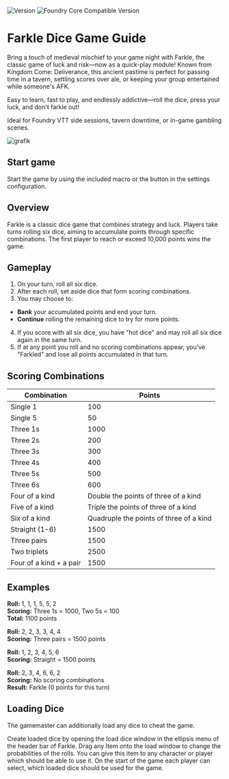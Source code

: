 ![Version](https://img.shields.io/github/v/tag/Cibola8/farkledice?label=Version&style=flat-square&color=2577a1) ![Foundry Core Compatible Version](https://img.shields.io/badge/dynamic/json.svg?url=https%3A%2F%2Fraw.githubusercontent.com%2FCibola8%farkledice%master%2Fmodule.json&label=Foundry%20Core%20Compatible%20Version&query=$.compatibility.verified&style=flat-square&color=ff6400)



# Farkle Dice Game Guide

Bring a touch of medieval mischief to your game night with Farkle, the classic game of luck and risk—now as a quick-play module! Known from Kingdom Come: Deliverance, this ancient pastime is perfect for passing time in a tavern, settling scores over ale, or keeping your group entertained while someone's AFK.

Easy to learn, fast to play, and endlessly addictive—roll the dice, press your luck, and don't farkle out!

Ideal for Foundry VTT side sessions, tavern downtime, or in-game gambling scenes.

![grafik](https://github.com/user-attachments/assets/79565a7c-4a2a-47e8-adc3-a91a7944504e)


## Start game

Start the game by using the included macro or the button in the settings configuration.

## Overview

Farkle is a classic dice game that combines strategy and luck. Players take turns rolling six dice, aiming to accumulate points through specific combinations. The first player to reach or exceed 10,000 points wins the game.

## Gameplay

1. On your turn, roll all six dice.
2. After each roll, set aside dice that form scoring combinations.
3. You may choose to:
  - **Bank** your accumulated points and end your turn.
  - **Continue** rolling the remaining dice to try for more points.
4. If you score with all six dice, you have "hot dice" and may roll all six dice again in the same turn.
5. If at any point you roll and no scoring combinations appear, you've "Farkled" and lose all points accumulated in that turn.

## Scoring Combinations

| Combination | Points |
|-------------|--------|
| Single 1 | 100 |
| Single 5 | 50 |
| Three 1s | 1000 |
| Three 2s | 200 |
| Three 3s | 300 |
| Three 4s | 400 |
| Three 5s | 500 |
| Three 6s | 600 |
| Four of a kind | Double the points of three of a kind |
| Five of a kind | Triple the points of three of a kind |
| Six of a kind | Quadruple the points of three of a kind |
| Straight (1-6) | 1500 |
| Three pairs | 1500 |
| Two triplets | 2500 |
| Four of a kind + a pair | 1500 |

## Examples

**Roll:** 1, 1, 1, 5, 5, 2  
**Scoring:** Three 1s = 1000, Two 5s = 100  
**Total:** 1100 points

**Roll:** 2, 2, 3, 3, 4, 4  
**Scoring:** Three pairs = 1500 points

**Roll:** 1, 2, 3, 4, 5, 6  
**Scoring:** Straight = 1500 points

**Roll:** 2, 3, 4, 6, 6, 2  
**Scoring:** No scoring combinations  
**Result:** Farkle (0 points for this turn)

## Loading Dice

The gamemaster can additionally load any dice to cheat the game. 

Create loaded dice by opening the load dice window in the ellipsis menu of the header bar of Farkle.
Drag any Item onto the load window to change the probabilities of the rolls.
You can give this item to any character or player which should be able to use it. On the start of the game each player can select, which loaded dice should be used for the game.
